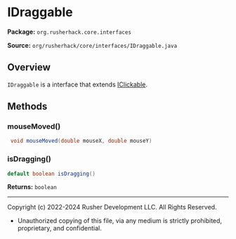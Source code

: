 # IDraggable

**Package:** `org.rusherhack.core.interfaces`

**Source:** `org/rusherhack/core/interfaces/IDraggable.java`

## Overview

`IDraggable` is a interface that extends [IClickable](IClickable.md).

## Methods

### mouseMoved()

```java
 void mouseMoved(double mouseX, double mouseY)
```

### isDragging()

```java
default boolean isDragging()
```

**Returns:** `boolean`

---

Copyright (c) 2022-2024 Rusher Development LLC. All Rights Reserved.
* Unauthorized copying of this file, via any medium is strictly prohibited, proprietary, and confidential.
